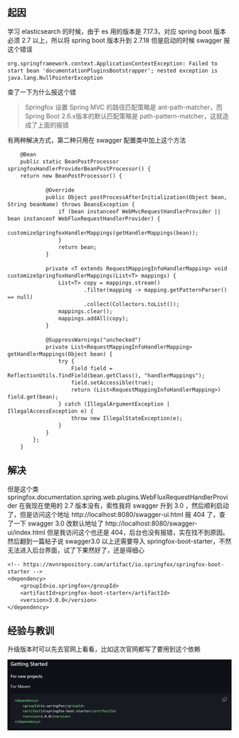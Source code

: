 ## 起因
学习 elasticsearch 的时候，由于 es 用的版本是 7.17.3，对应 spring boot 版本必须 2.7 以上，所以将 spring boot 版本升到 2.7.18
但是启动的时候 swagger 报这个错误

    org.springframework.context.ApplicationContextException: Failed to start bean 'documentationPluginsBootstrapper'; nested exception is java.lang.NullPointerException

查了一下为什么报这个错
>Springfox 设置 Spring MVC 的路径匹配策略是 ant-path-matcher，而 Spring Boot 2.6.x版本的默认匹配策略是 path-pattern-matcher，这就造成了上面的报错

有两种解决方式，第二种只用在 swagger 配置类中加上这个方法
        
        @Bean
        public static BeanPostProcessor springfoxHandlerProviderBeanPostProcessor() {
        return new BeanPostProcessor() {
        
                @Override
                public Object postProcessAfterInitialization(Object bean, String beanName) throws BeansException {
                    if (bean instanceof WebMvcRequestHandlerProvider || bean instanceof WebFluxRequestHandlerProvider) {
                        customizeSpringfoxHandlerMappings(getHandlerMappings(bean));
                    }
                    return bean;
                }
        
                private <T extends RequestMappingInfoHandlerMapping> void customizeSpringfoxHandlerMappings(List<T> mappings) {
                    List<T> copy = mappings.stream()
                            .filter(mapping -> mapping.getPatternParser() == null)
                            .collect(Collectors.toList());
                    mappings.clear();
                    mappings.addAll(copy);
                }
        
                @SuppressWarnings("unchecked")
                private List<RequestMappingInfoHandlerMapping> getHandlerMappings(Object bean) {
                    try {
                        Field field = ReflectionUtils.findField(bean.getClass(), "handlerMappings");
                        field.setAccessible(true);
                        return (List<RequestMappingInfoHandlerMapping>) field.get(bean);
                    } catch (IllegalArgumentException | IllegalAccessException e) {
                        throw new IllegalStateException(e);
                    }
                }
            };
        }

## 解决
但是这个类 springfox.documentation.spring.web.plugins.WebFluxRequestHandlerProvider 在我现在使用的 2.7 版本没有，索性我将 swagger 升到 3.0
，然后顺利启动了，但是访问这个地址 http://localhost:8080/swagger-ui.html 报 404 了，查了一下 swagger 3.0 改默认地址了 
http://localhost:8080/swagger-ui/index.html 但是我访问这个也还是 404，后台也没有报错，实在找不到原因。
然后翻到一篇帖子说 swagger3.0 以上还需要导入 springfox-boot-starter，不然无法进入后台界面，试了下果然好了，还是得细心

    <!-- https://mvnrepository.com/artifact/io.springfox/springfox-boot-starter -->
    <dependency>
        <groupId>io.springfox</groupId>
        <artifactId>springfox-boot-starter</artifactId>
        <version>3.0.0</version>
    </dependency>

## 经验与教训
升级版本时可以先去官网上看看，比如这次官网都写了要用到这个依赖

![img_6.png](_media%2Fimg_6.png)
            
            